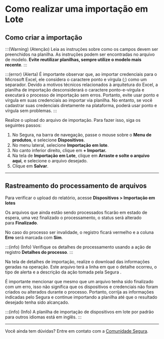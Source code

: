 # Como realizar uma importação em Lote

## Como criar a importação

:::(Warning) (Atenção)
Leia as instruções sobre como os campos devem ser preenchidos na planilha.
As instruções podem ser encontradas no arquivo de modelo.
**Evite reutilizar planilhas, sempre utilize o modelo mais recente**.
:::

:::(error) (Alerta)
É importante observar que, ao importar credenciais para o Microsoft Excel, ele considera o caractere ponto e vírgula (;) como um separador. Devido a motivos técnicos relacionados à arquitetura do Excel, a planilha de importação desconsiderará o caractere ponto-e-vírgula e executará o processo de importação sem erros. Portanto, evite usar ponto e vírgula em suas credenciais ao importar via planilha. No entanto, se você cadastrar suas credenciais diretamente na plataforma, poderá usar ponto e vírgula sem problemas.
:::

Realize o upload do arquivo de importação. Para fazer isso, siga os seguintes passos:

1. No Segura, na barra de navegação, passe o mouse sobre o **Menu de produtos**, e selecione  **Dispositivos**.
2. No menu lateral, selecione **Importação em lote**.
3. No canto inferior direito, clique em **+ Importar.**
4. Na tela de **Importação em Lote**, clique em **Arraste e solte o arquivo aqui**, e selecione o arquivo desejado.
5. Clique em **Salvar**.

* * *

## Rastreamento do processamento de arquivos

Para verificar o upload do relatório, acesse **Dispositivos > Importação em lotes**

Os arquivos que ainda estão sendo processados ficarão em estado de espera, uma vez finalizado o processamento, o status será alterado para **Finalizado**.

No caso do processo ser invalidade, o registro ficará vermelho e a coluna **Erro** será marcada com **Sim**. 

:::(info) (Info)
Verifique os detalhes de processamento usando a ação de registro **Detalhes do processo**.
:::

Na tela de detalhes de importação, realize o download das informações geradas na operação. Este arquivo  terá a linha em que o detalhe ocorreu, o tipo de alerta e a descrição da ação tomada pela Segura .

É importante mencionar que mesmo que um arquivo tenha sido finalizado com um erro, isso não significa que os dispositivos e credenciais não foram criados ou alterados durante o processo. Portanto, corrija as informações indicadas pelo Segura e continue importando a planilha até que o resultado desejado tenha sido alcançado.

:::(info) (Info)
A planilha de importação de dispositivos em lote por padrão para outros idiomas está em inglês.
:::

***
Você ainda tem dúvidas? Entre em contato com a [Comunidade Segura](https://community.Segura.io/).